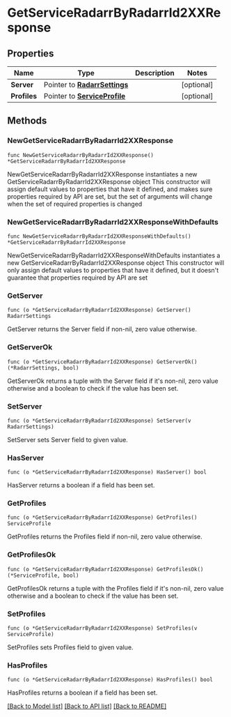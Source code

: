 # GetServiceRadarrByRadarrId2XXResponse

## Properties

Name | Type | Description | Notes
------------ | ------------- | ------------- | -------------
**Server** | Pointer to [**RadarrSettings**](RadarrSettings.md) |  | [optional] 
**Profiles** | Pointer to [**ServiceProfile**](ServiceProfile.md) |  | [optional] 

## Methods

### NewGetServiceRadarrByRadarrId2XXResponse

`func NewGetServiceRadarrByRadarrId2XXResponse() *GetServiceRadarrByRadarrId2XXResponse`

NewGetServiceRadarrByRadarrId2XXResponse instantiates a new GetServiceRadarrByRadarrId2XXResponse object
This constructor will assign default values to properties that have it defined,
and makes sure properties required by API are set, but the set of arguments
will change when the set of required properties is changed

### NewGetServiceRadarrByRadarrId2XXResponseWithDefaults

`func NewGetServiceRadarrByRadarrId2XXResponseWithDefaults() *GetServiceRadarrByRadarrId2XXResponse`

NewGetServiceRadarrByRadarrId2XXResponseWithDefaults instantiates a new GetServiceRadarrByRadarrId2XXResponse object
This constructor will only assign default values to properties that have it defined,
but it doesn't guarantee that properties required by API are set

### GetServer

`func (o *GetServiceRadarrByRadarrId2XXResponse) GetServer() RadarrSettings`

GetServer returns the Server field if non-nil, zero value otherwise.

### GetServerOk

`func (o *GetServiceRadarrByRadarrId2XXResponse) GetServerOk() (*RadarrSettings, bool)`

GetServerOk returns a tuple with the Server field if it's non-nil, zero value otherwise
and a boolean to check if the value has been set.

### SetServer

`func (o *GetServiceRadarrByRadarrId2XXResponse) SetServer(v RadarrSettings)`

SetServer sets Server field to given value.

### HasServer

`func (o *GetServiceRadarrByRadarrId2XXResponse) HasServer() bool`

HasServer returns a boolean if a field has been set.

### GetProfiles

`func (o *GetServiceRadarrByRadarrId2XXResponse) GetProfiles() ServiceProfile`

GetProfiles returns the Profiles field if non-nil, zero value otherwise.

### GetProfilesOk

`func (o *GetServiceRadarrByRadarrId2XXResponse) GetProfilesOk() (*ServiceProfile, bool)`

GetProfilesOk returns a tuple with the Profiles field if it's non-nil, zero value otherwise
and a boolean to check if the value has been set.

### SetProfiles

`func (o *GetServiceRadarrByRadarrId2XXResponse) SetProfiles(v ServiceProfile)`

SetProfiles sets Profiles field to given value.

### HasProfiles

`func (o *GetServiceRadarrByRadarrId2XXResponse) HasProfiles() bool`

HasProfiles returns a boolean if a field has been set.


[[Back to Model list]](../README.md#documentation-for-models) [[Back to API list]](../README.md#documentation-for-api-endpoints) [[Back to README]](../README.md)


